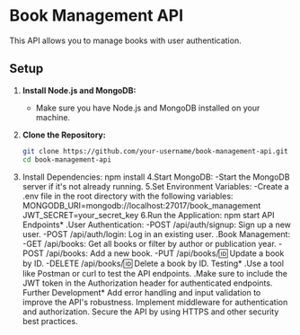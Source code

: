 # Book Management API

This API allows you to manage books with user authentication.

## Setup

1. **Install Node.js and MongoDB:**
   - Make sure you have Node.js and MongoDB installed on your machine.

2. **Clone the Repository:**
   ```bash
   git clone https://github.com/your-username/book-management-api.git
   cd book-management-api
 3. Install Dependencies:
     npm install
 4.Start MongoDB:
   -Start the MongoDB server if it's not already running.
 5.Set Environment Variables:
   -Create a .env file in the root directory with the following variables:
    MONGODB_URI=mongodb://localhost:27017/book_management
    JWT_SECRET=your_secret_key
 6.Run the Application:
    npm start
API Endpoints*
.User Authentication:
-POST /api/auth/signup: Sign up a new user.
-POST /api/auth/login: Log in an existing user.
.Book Management:
-GET /api/books: Get all books or filter by author or publication year.
-POST /api/books: Add a new book.
-PUT /api/books/:id: Update a book by ID.
-DELETE /api/books/:id: Delete a book by ID.
Testing*
.Use a tool like Postman or curl to test the API endpoints.
.Make sure to include the JWT token in the Authorization header for authenticated endpoints.
Further Development*
Add error handling and input validation to improve the API's robustness.
Implement middleware for authentication and authorization.
Secure the API by using HTTPS and other security best practices.
